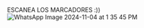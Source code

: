 
ESCANEA LOS MARCADORES :))
![WhatsApp Image 2024-11-04 at 1 35 45 PM](https://github.com/user-attachments/assets/a5c38c7e-1ce6-45f8-a7d5-6e1d4413834e)
